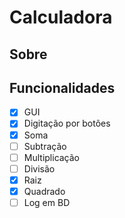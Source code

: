 # Calculadora

## Sobre

## Funcionalidades 

- [X] GUI
- [X] Digitação por botões
- [X] Soma
- [ ] Subtração
- [ ] Multiplicação
- [ ] Divisão
- [X] Raiz
- [X] Quadrado
- [ ] Log em BD
